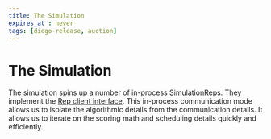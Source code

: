 ```yaml
---
title: The Simulation
expires_at : never
tags: [diego-release, auction]
---
```


# The Simulation

The simulation spins up a number of in-process
[SimulationReps](https://github.com/cloudfoundry/auction/blob/master/simulation/simulationrep/simulation_rep.go).
They implement the [Rep client
interface](https://github.com/cloudfoundry-incubator/rep/blob/master/client.go#L41-L54).
This in-process communication mode allows us to isolate the algorithmic details
from the communication details. It allows us to iterate on the scoring math and
scheduling details quickly and efficiently.

